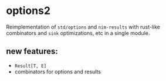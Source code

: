 # options2 

Reimplementation of `std/options` and `nim-results` with rust-like combinators and `sink` optimizations, etc in a single module.

## new features:
- `Result[T, E]`
- combinators for options and results

